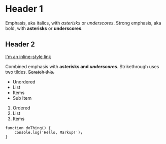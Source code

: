 Header 1
========

Emphasis, aka italics, with *asterisks* or *underscores*. Strong
emphasis, aka bold, with **asterisks** or **underscores**.

Header 2
--------

[I'm an inline-style link](https://www.google.com)

Combined emphasis with **asterisks and *underscores***. Strikethrough
uses two tildes. ~~Scratch this.~~

-   Unordered
-   List
-   Items
-   Sub Item

1.  Ordered
2.  List
3.  Items

<div class="sourceCode">

<div class="sourceCode">

<div class="sourceCode">

<div class="sourceCode">

``` {.sourceCode .javascript}
function doThing() {
    console.log('Hello, Markup!');
}
```

</div>

</div>

</div>

</div>
